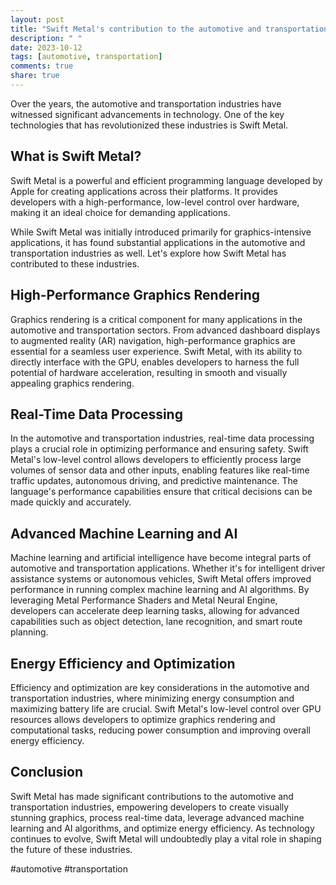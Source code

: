```yaml
---
layout: post
title: "Swift Metal's contribution to the automotive and transportation industries"
description: " "
date: 2023-10-12
tags: [automotive, transportation]
comments: true
share: true
---
```


Over the years, the automotive and transportation industries have witnessed significant advancements in technology. One of the key technologies that has revolutionized these industries is Swift Metal. 

## What is Swift Metal?

Swift Metal is a powerful and efficient programming language developed by Apple for creating applications across their platforms. It provides developers with a high-performance, low-level control over hardware, making it an ideal choice for demanding applications. 

While Swift Metal was initially introduced primarily for graphics-intensive applications, it has found substantial applications in the automotive and transportation industries as well. Let's explore how Swift Metal has contributed to these industries.

## High-Performance Graphics Rendering

Graphics rendering is a critical component for many applications in the automotive and transportation sectors. From advanced dashboard displays to augmented reality (AR) navigation, high-performance graphics are essential for a seamless user experience. Swift Metal, with its ability to directly interface with the GPU, enables developers to harness the full potential of hardware acceleration, resulting in smooth and visually appealing graphics rendering.

## Real-Time Data Processing

In the automotive and transportation industries, real-time data processing plays a crucial role in optimizing performance and ensuring safety. Swift Metal's low-level control allows developers to efficiently process large volumes of sensor data and other inputs, enabling features like real-time traffic updates, autonomous driving, and predictive maintenance. The language's performance capabilities ensure that critical decisions can be made quickly and accurately.

## Advanced Machine Learning and AI

Machine learning and artificial intelligence have become integral parts of automotive and transportation applications. Whether it's for intelligent driver assistance systems or autonomous vehicles, Swift Metal offers improved performance in running complex machine learning and AI algorithms. By leveraging Metal Performance Shaders and Metal Neural Engine, developers can accelerate deep learning tasks, allowing for advanced capabilities such as object detection, lane recognition, and smart route planning.

## Energy Efficiency and Optimization

Efficiency and optimization are key considerations in the automotive and transportation industries, where minimizing energy consumption and maximizing battery life are crucial. Swift Metal's low-level control over GPU resources allows developers to optimize graphics rendering and computational tasks, reducing power consumption and improving overall energy efficiency.

## Conclusion

Swift Metal has made significant contributions to the automotive and transportation industries, empowering developers to create visually stunning graphics, process real-time data, leverage advanced machine learning and AI algorithms, and optimize energy efficiency. As technology continues to evolve, Swift Metal will undoubtedly play a vital role in shaping the future of these industries.

#automotive #transportation